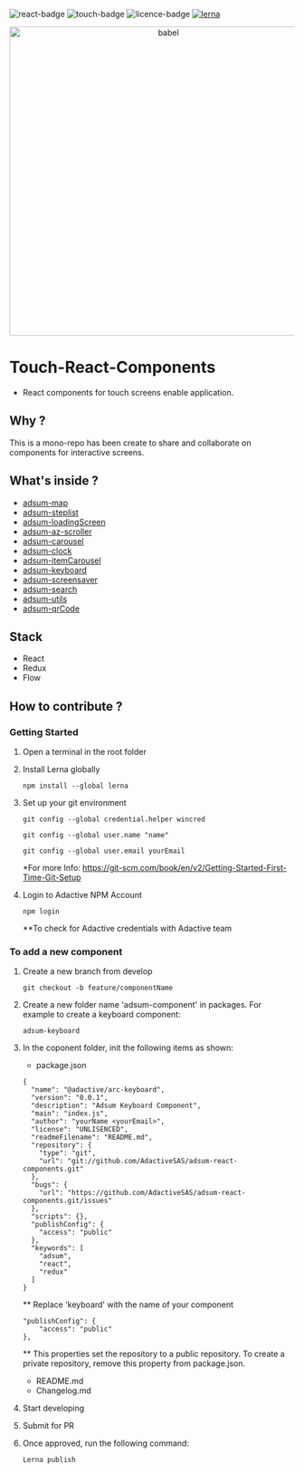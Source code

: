 ![react-badge](https://img.shields.io/badge/react-js-53c1de.svg?style=flat)
![touch-badge](https://img.shields.io/badge/for-touch--screen-ff69b4.svg?style=flat)
![licence-badge](https://img.shields.io/github/license/mashape/apistatus.svg?style=flat)
[![lerna](https://img.shields.io/badge/maintained%20with-lerna-cc00ff.svg)](https://lernajs.io/)

<p align="center">
  <a href="http://adactive.com">
    <img alt="babel" src="https://user-images.githubusercontent.com/6003532/41638658-21e38a0c-748d-11e8-93d2-8a3d1a4ee6a7.png" width="546">
  </a>
</p>

# Touch-React-Components
- React components for touch screens enable application.

## Why ?

This is a mono-repo has been create to share and collaborate on components for interactive screens.

## What's inside ?

 - [adsum-map](https://github.com/AdactiveSAS/adsum-react-components/tree/master/packages/adsum-map)
 - [adsum-steplist](https://github.com/AdactiveSAS/adsum-react-components/tree/master/packages/adsum-steplist)
 - [adsum-loadingScreen](https://github.com/AdactiveSAS/adsum-react-components/tree/master/packages/adsum-loadingScreen)
 - [adsum-az-scroller](https://github.com/AdactiveSAS/adsum-react-components/tree/master/packages/adsum-az-scroller)
 - [adsum-carousel](https://github.com/AdactiveSAS/adsum-react-components/tree/master/packages/adsum-carousel)
 - [adsum-clock](https://github.com/AdactiveSAS/adsum-react-components/tree/master/packages/adsum-clock)
 - [adsum-itemCarousel](https://github.com/AdactiveSAS/adsum-react-components/tree/master/packages/adsum-itemCarousel)
 - [adsum-keyboard](https://github.com/AdactiveSAS/adsum-react-components/tree/master/packages/adsum-keyboard)
 - [adsum-screensaver](https://github.com/AdactiveSAS/adsum-react-components/tree/master/packages/adsum-screensaver)
 - [adsum-search](https://github.com/AdactiveSAS/adsum-react-components/tree/master/packages/adsum-search)
 - [adsum-utils](https://github.com/AdactiveSAS/adsum-react-components/tree/master/packages/adsum-utils)
 - [adsum-qrCode](https://github.com/AdactiveSAS/adsum-react-components/tree/master/packages/adsum-qrCode)

## Stack

 - React
 - Redux
 - Flow

## How to contribute ?

### Getting Started

1. Open a terminal in the root folder

2. Install Lerna globally

    `npm install --global lerna`    

3. Set up your git environment

    `git config --global credential.helper wincred`

    `git config --global user.name "name"`

    `git config --global user.email yourEmail`

    *For more Info: https://git-scm.com/book/en/v2/Getting-Started-First-Time-Git-Setup

4. Login to Adactive NPM Account

    `npm login`

    **To check for Adactive credentials with Adactive team

### To add a new component
1. Create a new branch from develop

    `git checkout -b feature/componentName`

2. Create a new folder name 'adsum-component' in packages. For example to create a keyboard component:

    `adsum-keyboard`

3. In the coponent folder, init the following items as shown:

    - package.json
    ````
    {
      "name": "@adactive/arc-keyboard",
      "version": "0.0.1",
      "description": "Adsum Keyboard Component",
      "main": "index.js",
      "author": "yourName <yourEmail>",
      "license": "UNLISENCED",
      "readmeFilename": "README.md",
      "repository": {
        "type": "git",
        "url": "git://github.com/AdactiveSAS/adsum-react-components.git"
      },
      "bugs": {
        "url": "https://github.com/AdactiveSAS/adsum-react-components.git/issues"
      },
      "scripts": {},
      "publishConfig": {
        "access": "public"
      },
      "keywords": [
        "adsum",
        "react",
        "redux"
      ]
    }
    ````
    ** Replace 'keyboard' with the name of your component<br/>

    ````
    "publishConfig": {
        "access": "public"
    },
    ````
    ** This properties set the repository to a public repository. To create a private repository, remove this property from package.json.

    - README.md
    - Changelog.md

4. Start developing
5. Submit for PR
6. Once approved, run the following command:

    `Lerna publish`
